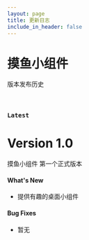 ```yaml
---
layout: page
title: 更新日志
include_in_header: false
---
```


# 摸鱼小组件
版本发布历史

<br>

### `Latest`
# **Version 1.0**
摸鱼小组件 第一个正式版本

#### What's New
- 提供有趣的桌面小组件

#### Bug Fixes
- 暂无

<br>
